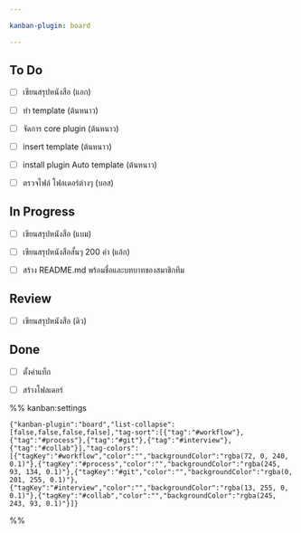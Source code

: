 ```yaml
---

kanban-plugin: board

---
```


## To Do

- [ ] เขียนสรุปหนังสือ (แอก)
- [ ] ทำ template (ต้นหนาว)
- [ ] จัดการ core plugin (ต้นหนาว)
- [ ] insert template (ต้นหนาว)
- [ ] install plugin Auto template (ต้นหนาว)
- [ ] ตรวจไฟล์ โฟลเดอร์ต่างๆ (บอส)


## In Progress

- [ ] เขียนสรุปหนังสือ (แบม)
- [ ] เขียนสรุปหนังสือสั้นๆ 200 คำ (แอ้ก)
- [ ] สร้าง README.md พร้อมชื่อและบทบาทของสมาชิกทีม


## Review

- [ ] เขียนสรุปหนังสือ (ดิว)


## Done

- [ ] ตั้งค่าแท็ก
- [ ] สร้างโฟลเดอร์




%% kanban:settings
```
{"kanban-plugin":"board","list-collapse":[false,false,false,false],"tag-sort":[{"tag":"#workflow"},{"tag":"#process"},{"tag":"#git"},{"tag":"#interview"},{"tag":"#collab"}],"tag-colors":[{"tagKey":"#workflow","color":"","backgroundColor":"rgba(72, 0, 240, 0.1)"},{"tagKey":"#process","color":"","backgroundColor":"rgba(245, 93, 134, 0.1)"},{"tagKey":"#git","color":"","backgroundColor":"rgba(0, 201, 255, 0.1)"},{"tagKey":"#interview","color":"","backgroundColor":"rgba(13, 255, 0, 0.1)"},{"tagKey":"#collab","color":"","backgroundColor":"rgba(245, 243, 93, 0.1)"}]}
```
%%